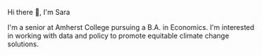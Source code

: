 Hi there 👋, I'm Sara


I'm a senior at Amherst College pursuing a B.A. in Economics. I'm interested in working with data and policy to promote equitable climate change solutions.
